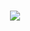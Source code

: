 <h1 align="center">
  <img src="https://readme-typing-svg.herokuapp.com/?font=Fira+Code&duration=3000&pause=1000&color=0A8FEF&center=true&vCenter=true&width=500&lines=Hey+there%2C+I'm+Jasper+Abou-Chaaya+👋">
</h1>
